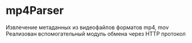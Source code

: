 # mp4Parser
Извлечение метаданных из видеофайлов форматов mp4, mov
Реализован вспомогательный модуль обмена через HTTP протокол
